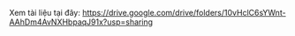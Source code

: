 Xem tài liệu tại đây: https://drive.google.com/drive/folders/10vHclC6sYWnt-AAhDm4AvNXHbpaqJ91x?usp=sharing

